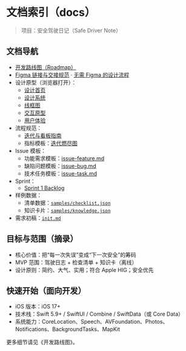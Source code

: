 # 文档索引（docs）

> 项目：安全驾驶日记（Safe Driver Note）

## 文档导航
- [开发路线图（Roadmap）](./roadmap.md)
- [Figma 链接与交接规范](./figma.md) · [无需 Figma 的设计流程](./design-without-figma.md)
- 设计原型（浏览器打开）：
  - [设计首页](../design/index.html)
  - [设计系统](../design/design-system.html)
  - [线框图](../design/wireframes.html)
  - [交互原型](../design/prototypes.html)
  - [用户体验](../design/user-flow.html)
- 流程规范：
  - [迭代与看板指南](./process/sprint-guide.md)
  - 指标模板：[迭代燃尽图](./metrics/burndown.md)
- Issue 模板：
  - 功能需求模板：[issue-feature.md](./templates/issue-feature.md)
  - 缺陷问题模板：[issue-bug.md](./templates/issue-bug.md)
  - 技术任务模板：[issue-task.md](./templates/issue-task.md)
- Sprint：
  - [Sprint 1 Backlog](./sprint-1-backlog.md)
- 样例数据：
  - 清单数据：[`samples/checklist.json`](./samples/checklist.json)
  - 知识卡片：[`samples/knowledge.json`](./samples/knowledge.json)
- 需求初稿：[`init.md`](../init.md)

## 目标与范围（摘录）
- 核心价值：把“每一次失误”变成“下一次安全”的筹码
- MVP 范围：驾驶日志 + 检查清单 + 知识卡（离线）
- 设计原则：简约、大气、实用；符合 Apple HIG；安全优先

## 快速开始（面向开发）
- iOS 版本：iOS 17+
- 技术栈：Swift 5.9+ / SwiftUI / Combine / SwiftData（或 Core Data）
- 系统能力：CoreLocation、Speech、AVFoundation、Photos、Notifications、BackgroundTasks、MapKit

更多细节请见《开发路线图》。
